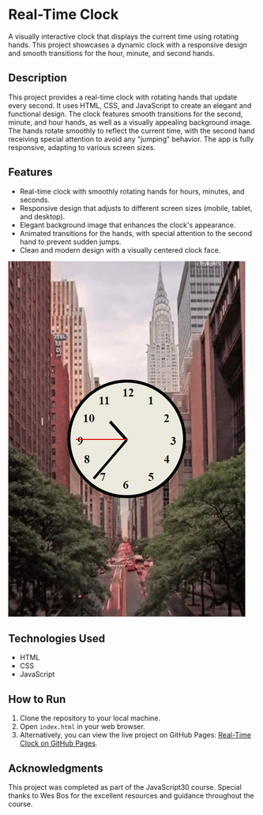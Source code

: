 # Real-Time Clock

A visually interactive clock that displays the current time using rotating hands. This project showcases a dynamic clock with a responsive design and smooth transitions for the hour, minute, and second hands.

## Description

This project provides a real-time clock with rotating hands that update every second. It uses HTML, CSS, and JavaScript to create an elegant and functional design. The clock features smooth transitions for the second, minute, and hour hands, as well as a visually appealing background image. The hands rotate smoothly to reflect the current time, with the second hand receiving special attention to avoid any "jumping" behavior. The app is fully responsive, adapting to various screen sizes.

## Features

- Real-time clock with smoothly rotating hands for hours, minutes, and seconds.
- Responsive design that adjusts to different screen sizes (mobile, tablet, and desktop).
- Elegant background image that enhances the clock's appearance.
- Animated transitions for the hands, with special attention to the second hand to prevent sudden jumps.
- Clean and modern design with a visually centered clock face.

![Clock Screenshot](screenshot/clock-screenshot.jpeg)

## Technologies Used

- HTML
- CSS
- JavaScript

## How to Run

1. Clone the repository to your local machine.
2. Open `index.html` in your web browser.
3. Alternatively, you can view the live project on GitHub Pages: [Real-Time Clock on GitHub Pages](https://deannamandarino.github.io/js-clock/).

## Acknowledgments

This project was completed as part of the JavaScript30 course. Special thanks to Wes Bos for the excellent resources and guidance throughout the course.